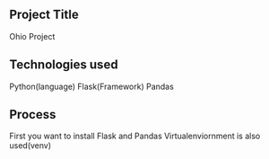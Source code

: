 Project Title
-------------
Ohio Project

Technologies used
-----------------
Python(language)
Flask(Framework)
Pandas

Process
-------
First you want to install Flask and Pandas
Virtualenviornment is also used(venv)
